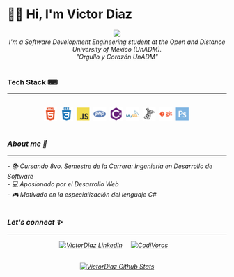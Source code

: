 

 <div id="header" align="left">
      <h1 align="left">👋🏾 Hi, I'm Victor Diaz</h1> 
    </div>
    <div id="banner" align="center">
      <img src="https://i.postimg.cc/1thY9nzV/Mi-Presentacion-2021.png" width="650" /> <br>
 <em font-family="Consolas"> I'm a Software Development Engineering student at the Open and Distance University of Mexico (UnADM). <br>
  "Orgullo y Corazón UnADM"
 </em> 
    </div>
    <br>    
    <div align="left">
      <h3>Tech Stack ⌨</h3>
 <hr style="height:1px;border:none;color:#333;background-color:#333;" />
      <div align="center">
        <br>
       <img src="https://github.com/devicons/devicon/blob/master/icons/html5/html5-plain-wordmark.svg" title="HTML5" alt="HTML" width="30" height="30" />&nbsp;
       <img src="https://github.com/devicons/devicon/blob/master/icons/css3/css3-plain-wordmark.svg" title="CSS" alt="CSS" width="30" height="30" />&nbsp;
       <img src="https://github.com/devicons/devicon/blob/master/icons/javascript/javascript-original.svg" title="javascript" alt="javascript" width="30" height="30" />&nbsp;
       <img src="https://github.com/devicons/devicon/blob/master/icons/php/php-plain.svg" title="PHP" alt="PHP" width="30" height="30" />&nbsp;
       <img src="https://github.com/devicons/devicon/blob/master/icons/csharp/csharp-plain.svg" title="C#" alt="C#" width="30" height="30" />&nbsp;
       <img src="https://github.com/devicons/devicon/blob/master/icons/mysql/mysql-original-wordmark.svg" title="mysql" alt="mysql" width="30" height="30" />&nbsp;     
       <img src="https://github.com/devicons/devicon/blob/master/icons/microsoftsqlserver/microsoftsqlserver-plain.svg" title="mssql" alt="mssql" width="30" height="30"/>&nbsp;       
       <img src="https://github.com/devicons/devicon/blob/master/icons/git/git-plain-wordmark.svg" title="Git" alt="Git" width="30" height="30" />&nbsp;
       <img src="https://github.com/devicons/devicon/blob/master/icons/photoshop/photoshop-plain.svg" title="Photshop" alt="Photshop" width="30" height="30" />&nbsp;<em>
      </div>
    </div>
    <br>    
 <div id="about" align="left">
      <h3>About me 💬</h3> 
 <hr style="height:1px;border:none;color:#333;background-color:#333;" />
 - 📚 Cursando 8vo. Semestre de la Carrera: Ingenieria en Desarrollo de Software <br>
 - 💻 Apasionado por el Desarrollo Web <br>
 - 🎮 Motivado en la especialización del lenguaje C#
        </div>
        <br>  
  <div align="center">
<h3 align="left">Let's connect ✨</h3>
 <hr style="height:1px;border:none;color:#333;background-color:#333;" />
</div>
<p align="center">
<a href="https://www.linkedin.com/in/victormdiazl/" target="blank">
<img align="center" width="30px" alt="VictorDiaz LinkedIn" src="https://www.vectorlogo.zone/logos/linkedin/linkedin-icon.svg"/></a> &nbsp; &nbsp;
<a href="https://www.youtube.com/channel/UCOb5VdzdlgvPhDY7RTrN1nA" target="blank">
<img align="center" width="30px" alt="CodiVoros" src="https://www.vectorlogo.zone/logos/youtube/youtube-icon.svg"/></a> &nbsp; &nbsp;
 <br><br>
 <p align="center">
<a href="#user-30538313-pinned-items-reorder-form">
<img align="center" src="https://github-readme-stats.vercel.app/api?username=VMDiazL&theme=ayu-mirage&show_icons=true" alt="VictorDiaz Github Stats"/> 
</a>
</p>
</p>


<!--
**VMDiazL/VMDiazL** is a ✨ _special_ ✨ repository because its `README.md` (this file) appears on your GitHub profile.

Here are some ideas to get you started:

- 🔭 I’m currently working on ...
- 🌱 I’m currently learning ...
- 👯 I’m looking to collaborate on ...
- 🤔 I’m looking for help with ...
- 💬 Ask me about ...
- 📫 How to reach me: ...
- 😄 Pronouns: ...
- ⚡ Fun fact: ...
-->
